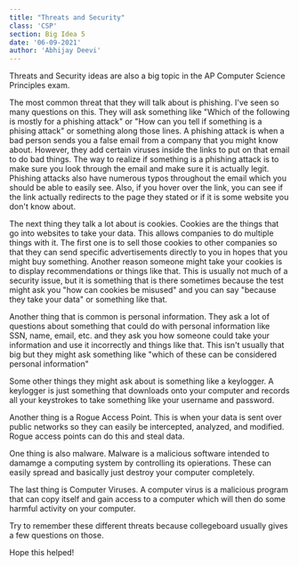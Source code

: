 ```yaml
---
title: "Threats and Security"
class: 'CSP'
section: Big Idea 5
date: '06-09-2021'
author: 'Abhijay Deevi'
---
```


Threats and Security ideas are also a big topic in the AP Computer Science Principles exam. 

The most common threat that they will talk about is phishing. I've seen so many questions on this. They will ask something like "Which of the following is mostly for a phishing attack" or "How can you tell if something is a phising attack" or something along those lines. A phishing attack is when a bad person sends you a false email from a company that you might know about. However, they add certain viruses inside the links to put on that email to do bad things. The way to realize if something is a phishing attack is to make sure you look through the email and make sure it is actually legit. Phishing attacks also have numerous typos throughout the email which you should be able to easily see. Also, if you hover over the link, you can see if the link actually redirects to the page they stated or if it is some website you don't know about. 

The next thing they talk a lot about is cookies. Cookies are the things that go into websites to take your data. This allows companies to do multiple things with it. The first one is to sell those cookies to other companies so that they can send specific advertisements directly to you in hopes that you might buy something. Another reason someone might take your cookies is to display recommendations or things like that. This is usually not much of a security issue, but it is something that is there sometimes because the test might ask you "how can cookies be misused" and you can say "because they take your data" or something like that. 

Another thing that is common is personal information. They ask a lot of questions about something that could do with personal information like SSN, name, email, etc. and they ask you how someone could take your information and use it incorrectly and things like that. This isn't usually that big but they might ask something like "which of these can be considered personal information"

Some other things they might ask about is something like a keylogger. A keylogger is just something that downloads onto your computer and records all your keystrokes to take something like your username and password. 

Another thing is a Rogue Access Point. This is when your data is sent over public networks so they can easily be intercepted, analyzed, and modified. Rogue access points can do this and steal data. 

One thing is also malware. Malware is a malicious software intended to damamge a computing system by controlling its opierations. These can easily spread and basically just destroy your computer completely. 

The last thing is Computer Viruses. A computer virus is a malicious program that can copy itself and gain access to a computer which will then do some harmful activity on your computer. 

Try to remember these different threats because collegeboard usually gives a few questions on those. 

Hope this helped!
